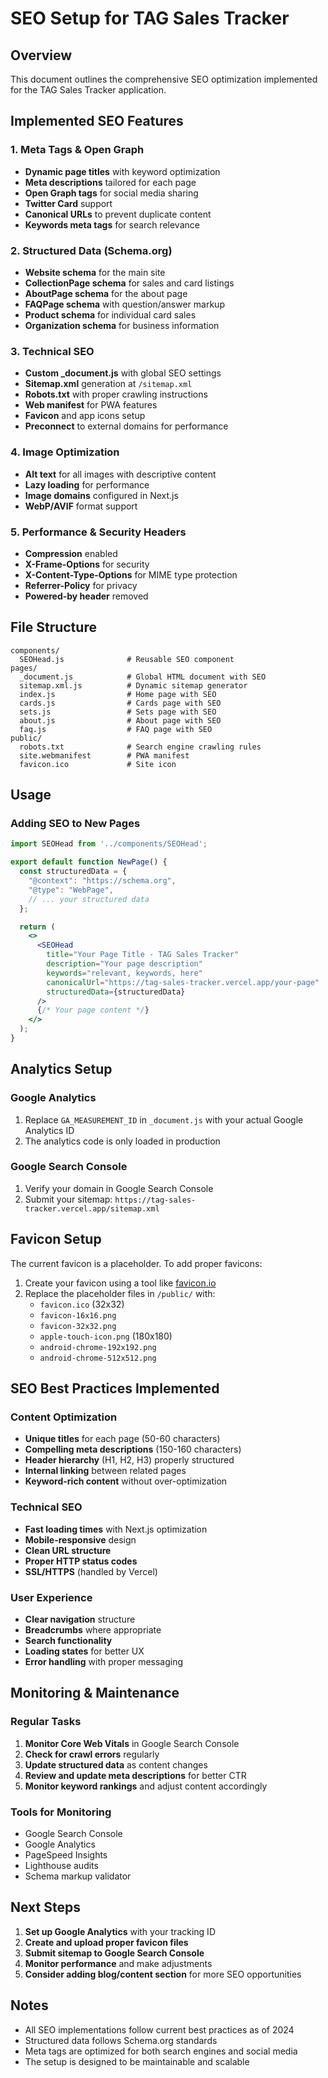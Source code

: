 # SEO Setup for TAG Sales Tracker

## Overview
This document outlines the comprehensive SEO optimization implemented for the TAG Sales Tracker application.

## Implemented SEO Features

### 1. Meta Tags & Open Graph
- **Dynamic page titles** with keyword optimization
- **Meta descriptions** tailored for each page
- **Open Graph tags** for social media sharing
- **Twitter Card** support
- **Canonical URLs** to prevent duplicate content
- **Keywords meta tags** for search relevance

### 2. Structured Data (Schema.org)
- **Website schema** for the main site
- **CollectionPage schema** for sales and card listings
- **AboutPage schema** for the about page
- **FAQPage schema** with question/answer markup
- **Product schema** for individual card sales
- **Organization schema** for business information

### 3. Technical SEO
- **Custom _document.js** with global SEO settings
- **Sitemap.xml** generation at `/sitemap.xml`
- **Robots.txt** with proper crawling instructions
- **Web manifest** for PWA features
- **Favicon** and app icons setup
- **Preconnect** to external domains for performance

### 4. Image Optimization
- **Alt text** for all images with descriptive content
- **Lazy loading** for performance
- **Image domains** configured in Next.js
- **WebP/AVIF** format support

### 5. Performance & Security Headers
- **Compression** enabled
- **X-Frame-Options** for security
- **X-Content-Type-Options** for MIME type protection
- **Referrer-Policy** for privacy
- **Powered-by header** removed

## File Structure

```
components/
  SEOHead.js              # Reusable SEO component
pages/
  _document.js            # Global HTML document with SEO
  sitemap.xml.js          # Dynamic sitemap generator
  index.js                # Home page with SEO
  cards.js                # Cards page with SEO
  sets.js                 # Sets page with SEO
  about.js                # About page with SEO
  faq.js                  # FAQ page with SEO
public/
  robots.txt              # Search engine crawling rules
  site.webmanifest        # PWA manifest
  favicon.ico             # Site icon
```

## Usage

### Adding SEO to New Pages
```jsx
import SEOHead from '../components/SEOHead';

export default function NewPage() {
  const structuredData = {
    "@context": "https://schema.org",
    "@type": "WebPage",
    // ... your structured data
  };

  return (
    <>
      <SEOHead
        title="Your Page Title - TAG Sales Tracker"
        description="Your page description"
        keywords="relevant, keywords, here"
        canonicalUrl="https://tag-sales-tracker.vercel.app/your-page"
        structuredData={structuredData}
      />
      {/* Your page content */}
    </>
  );
}
```

## Analytics Setup

### Google Analytics
1. Replace `GA_MEASUREMENT_ID` in `_document.js` with your actual Google Analytics ID
2. The analytics code is only loaded in production

### Google Search Console
1. Verify your domain in Google Search Console
2. Submit your sitemap: `https://tag-sales-tracker.vercel.app/sitemap.xml`

## Favicon Setup
The current favicon is a placeholder. To add proper favicons:

1. Create your favicon using a tool like [favicon.io](https://favicon.io/)
2. Replace the placeholder files in `/public/` with:
   - `favicon.ico` (32x32)
   - `favicon-16x16.png`
   - `favicon-32x32.png`
   - `apple-touch-icon.png` (180x180)
   - `android-chrome-192x192.png`
   - `android-chrome-512x512.png`

## SEO Best Practices Implemented

### Content Optimization
- **Unique titles** for each page (50-60 characters)
- **Compelling meta descriptions** (150-160 characters)
- **Header hierarchy** (H1, H2, H3) properly structured
- **Internal linking** between related pages
- **Keyword-rich content** without over-optimization

### Technical SEO
- **Fast loading times** with Next.js optimization
- **Mobile-responsive** design
- **Clean URL structure**
- **Proper HTTP status codes**
- **SSL/HTTPS** (handled by Vercel)

### User Experience
- **Clear navigation** structure
- **Breadcrumbs** where appropriate
- **Search functionality**
- **Loading states** for better UX
- **Error handling** with proper messaging

## Monitoring & Maintenance

### Regular Tasks
1. **Monitor Core Web Vitals** in Google Search Console
2. **Check for crawl errors** regularly
3. **Update structured data** as content changes
4. **Review and update meta descriptions** for better CTR
5. **Monitor keyword rankings** and adjust content accordingly

### Tools for Monitoring
- Google Search Console
- Google Analytics
- PageSpeed Insights
- Lighthouse audits
- Schema markup validator

## Next Steps

1. **Set up Google Analytics** with your tracking ID
2. **Create and upload proper favicon files**
3. **Submit sitemap to Google Search Console**
4. **Monitor performance** and make adjustments
5. **Consider adding blog/content section** for more SEO opportunities

## Notes

- All SEO implementations follow current best practices as of 2024
- Structured data follows Schema.org standards
- Meta tags are optimized for both search engines and social media
- The setup is designed to be maintainable and scalable 